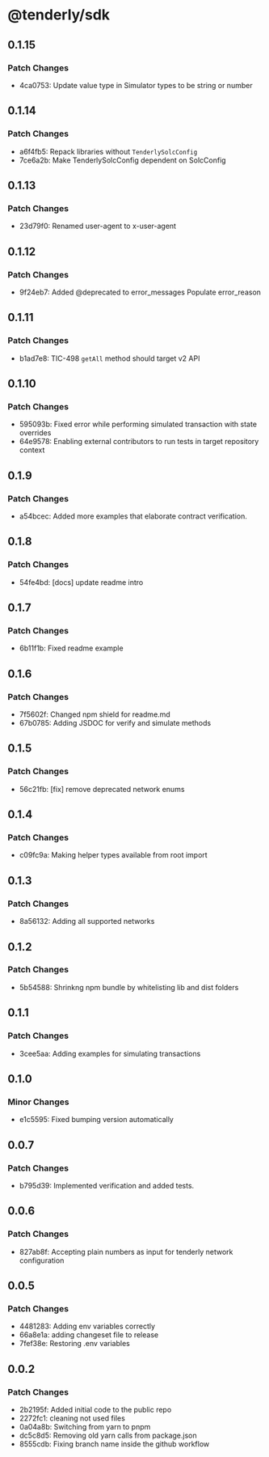 # @tenderly/sdk

## 0.1.15

### Patch Changes

- 4ca0753: Update value type in Simulator types to be string or number

## 0.1.14

### Patch Changes

- a6f4fb5: Repack libraries without `TenderlySolcConfig`
- 7ce6a2b: Make TenderlySolcConfig dependent on SolcConfig

## 0.1.13

### Patch Changes

- 23d79f0: Renamed user-agent to x-user-agent

## 0.1.12

### Patch Changes

- 9f24eb7: Added @deprecated to error_messages
  Populate error_reason

## 0.1.11

### Patch Changes

- b1ad7e8: TIC-498 `getAll` method should target v2 API

## 0.1.10

### Patch Changes

- 595093b: Fixed error while performing simulated transaction with state overrides
- 64e9578: Enabling external contributors to run tests in target repository context

## 0.1.9

### Patch Changes

- a54bcec: Added more examples that elaborate contract verification.

## 0.1.8

### Patch Changes

- 54fe4bd: [docs] update readme intro

## 0.1.7

### Patch Changes

- 6b11f1b: Fixed readme example

## 0.1.6

### Patch Changes

- 7f5602f: Changed npm shield for readme.md
- 67b0785: Adding JSDOC for verify and simulate methods

## 0.1.5

### Patch Changes

- 56c21fb: [fix] remove deprecated network enums

## 0.1.4

### Patch Changes

- c09fc9a: Making helper types available from root import

## 0.1.3

### Patch Changes

- 8a56132: Adding all supported networks

## 0.1.2

### Patch Changes

- 5b54588: Shrinkng npm bundle by whitelisting lib and dist folders

## 0.1.1

### Patch Changes

- 3cee5aa: Adding examples for simulating transactions

## 0.1.0

### Minor Changes

- e1c5595: Fixed bumping version automatically

## 0.0.7

### Patch Changes

- b795d39: Implemented verification and added tests.

## 0.0.6

### Patch Changes

- 827ab8f: Accepting plain numbers as input for tenderly network configuration

## 0.0.5

### Patch Changes

- 4481283: Adding env variables correctly
- 66a8e1a: adding changeset file to release
- 7fef38e: Restoring .env variables

## 0.0.2

### Patch Changes

- 2b2195f: Added initial code to the public repo
- 2272fc1: cleaning not used files
- 0a04a8b: Switching from yarn to pnpm
- dc5c8d5: Removing old yarn calls from package.json
- 8555cdb: Fixing branch name inside the github workflow
